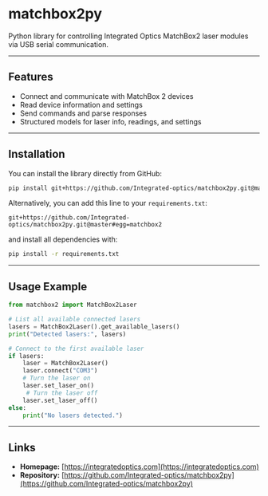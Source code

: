 # matchbox2py

Python library for controlling Integrated Optics MatchBox2 laser modules via USB serial communication.

---

## Features

- Connect and communicate with MatchBox 2 devices
- Read device information and settings
- Send commands and parse responses
- Structured models for laser info, readings, and settings

---

##  Installation

You can install the library directly from GitHub:

```bash
pip install git+https://github.com/Integrated-optics/matchbox2py.git@master#egg=matchbox2
```

Alternatively, you can add this line to your `requirements.txt`:

```
git+https://github.com/Integrated-optics/matchbox2py.git@master#egg=matchbox2
```

and install all dependencies with:

```bash
pip install -r requirements.txt
```

---

## Usage Example

```python
from matchbox2 import MatchBox2Laser

# List all available connected lasers
lasers = MatchBox2Laser().get_available_lasers()
print("Detected lasers:", lasers)

# Connect to the first available laser
if lasers:
    laser = MatchBox2Laser()
    laser.connect("COM3")
    # Turn the laser on
    laser.set_laser_on()
     # Turn the laser off
    laser.set_laser_off()
else:
    print("No lasers detected.")
```

---
## Links

- **Homepage:** [https://integratedoptics.com](https://integratedoptics.com)  
- **Repository:** [https://github.com/Integrated-optics/matchbox2py](https://github.com/Integrated-optics/matchbox2py)




